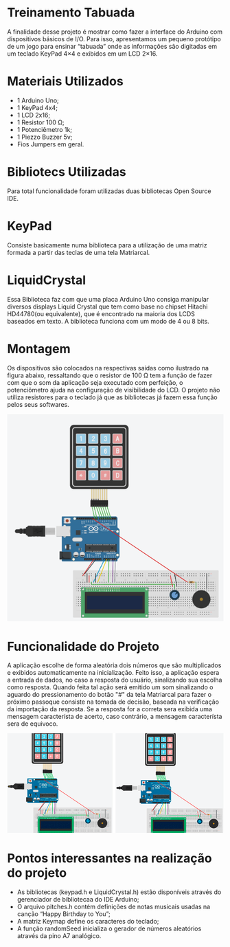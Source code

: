 # Treinamento Tabuada
A finalidade desse projeto é mostrar como fazer a interface do Arduino com dispositivos básicos de I/O.
Para isso, apresentamos um pequeno protótipo de um jogo para ensinar “tabuada” onde as informações são digitadas em um teclado KeyPad 4×4 e exibidos em um LCD 2×16.

# Materiais  Utilizados
- 1 Arduino Uno;
- 1 KeyPad 4x4;
- 1 LCD 2x16;
- 1 Resistor 100 Ω;
- 1 Potenciêmetro 1k;
- 1 Piezzo Buzzer 5v;
- Fios Jumpers em geral.

# Bibliotecs Utilizadas
Para total funcionalidade foram utilizadas duas bibliotecas Open Source IDE.

# KeyPad
Consiste basicamente numa biblioteca para a utilização de uma matriz formada a partir das teclas de uma tela Matriarcal.

# LiquidCrystal
Essa Biblioteca faz com que uma placa Arduino Uno consiga manipular diversos displays Liquid Crystal que tem como base no chipset Hitachi HD44780(ou equivalente), que é encontrado na maioria dos LCDS baseados em texto. A biblioteca funciona com um modo de 4 ou 8 bits. 

# Montagem
Os dispositivos são colocados na respectivas saídas como ilustrado na figura abaixo, ressaltando que o resistor de 100 Ω tem a função de fazer com que o som da aplicação seja executado com perfeição, o potenciômetro ajuda na configuração de visibilidade do LCD. O projeto não utiliza resistores para o teclado já que as bibliotecas já fazem essa função pelos seus softwares.

![Montagem Figura 1](https://github.com/jardimtupa/game/blob/master/imagens/montagem.png)

# Funcionalidade do Projeto
A aplicação escolhe de forma aleatória dois números que são multiplicados e exibidos automaticamente na inicialização. Feito isso, a aplicação espera a entrada de dados, no caso a resposta do usuário, sinalizando sua escolha como resposta. Quando feita tal ação será emitido um som sinalizando o aguardo do pressionamento do botão "#" da tela Matriarcal para fazer o próximo passoque consiste na tomada de decisão, baseada na verificação da importação da resposta. Se a resposta for a correta sera exibida uma mensagem característa de acerto, caso contrário, a mensagem característa sera de equivoco. 

![Errado&Correto](https://github.com/jardimtupa/game/blob/master/imagens/dois.gif)

# Pontos interessantes na realização do projeto
- As bibliotecas (keypad.h e LiquidCrystal.h) estão disponíveis através do gerenciador de bibliotecaa do IDE Arduino;
- O arquivo pitches.h contém definições de notas musicais usadas na canção “Happy Birthday to You”;
- A matriz Keymap define os caracteres do teclado;
- A função randomSeed inicializa o gerador de números aleatórios através da  pino A7 analógico.

